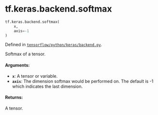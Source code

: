 <div itemscope itemtype="http://developers.google.com/ReferenceObject">
<meta itemprop="name" content="tf.keras.backend.softmax" />
<meta itemprop="path" content="Stable" />
</div>

# tf.keras.backend.softmax

``` python
tf.keras.backend.softmax(
    x,
    axis=-1
)
```



Defined in [`tensorflow/python/keras/backend.py`](/code/stable/tensorflow/python/keras/backend.py).

Softmax of a tensor.

#### Arguments:

* <b>`x`</b>: A tensor or variable.
* <b>`axis`</b>: The dimension softmax would be performed on.
        The default is -1 which indicates the last dimension.


#### Returns:

A tensor.